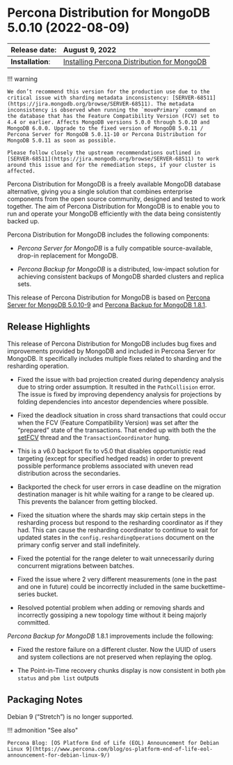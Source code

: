 # Percona Distribution for MongoDB 5.0.10 (2022-08-09)

| Release date:     | August 9, 2022      |
|:------------------|:----------------------|
| **Installation**: | [Installing Percona Distribution for MongoDB](installation.md) |


!!! warning

    We don’t recommend this version for the production use due to the critical issue with sharding metadata inconsistency: [SERVER-68511](https://jira.mongodb.org/browse/SERVER-68511). The metadata inconsistency is observed when running the `movePrimary` command on the database that has the Feature Compatibility Version (FCV) set to 4.4 or earlier. Affects MongoDB versions 5.0.0 through 5.0.10 and MongoDB 6.0.0. Upgrade to the fixed version of MongoDB 5.0.11 / Percona Server for MongoDB 5.0.11-10 or Percona Distribution for MongoDB 5.0.11 as soon as possible.

    Please follow closely the upstream recommendations outlined in [SERVER-68511](https://jira.mongodb.org/browse/SERVER-68511) to work around this issue and for the remediation steps, if your cluster is affected.

Percona Distribution for MongoDB is a freely available MongoDB database alternative, giving you a single solution that combines enterprise components from the open source community, designed and tested to work together. The aim of Percona Distribution for MongoDB is to enable you to run and operate your
MongoDB efficiently with the data being consistently backed up.

Percona Distribution for MongoDB includes the following components:

* *Percona Server for MongoDB* is a fully compatible source-available, drop-in replacement
for MongoDB.

* *Percona Backup for MongoDB* is a distributed, low-impact solution for achieving
consistent backups of MongoDB sharded clusters and replica sets.

This release of Percona Distribution for MongoDB is based on [Percona Server for MongoDB 5.0.10-9](https://www.percona.com/doc/percona-server-for-mongodb/5.0/release_notes/5.0.10-9.html) and [Percona Backup for MongoDB 1.8.1](https://www.percona.com/doc/percona-backup-mongodb/release-notes/1.8.1.html).

## Release Highlights

This release of Percona Distribution for MongoDB includes bug fixes and improvements provided by MongoDB and included in Percona Server for MongoDB. It specifically includes multiple fixes related to sharding and the resharding operation.

* Fixed the issue with bad projection created during dependency analysis due to string order assumption. It resulted in the `PathCollision` error. The issue is fixed by improving dependency analysis for projections by folding dependencies into ancestor dependencies where possible.

* Fixed the deadlock situation in cross shard transactions that could occur when the FCV (Feature Compatibility Version) was set after the “prepared” state of the transactions. That ended up with both the the [setFCV](https://www.mongodb.com/docs/manual/reference/command/setFeatureCompatibilityVersion/) thread and the `TransactionCoordinator` hung.

* This is a v6.0 backport fix to v5.0 that disables opportunistic read targeting (except for specified hedged reads) in order to prevent possible performance problems associated with uneven read distribution across the secondaries.

* Backported the check for user errors in case deadline on the migration destination manager is hit while waiting for a range to be cleared up. This prevents the balancer from getting blocked.

* Fixed the situation where the shards may skip certain steps in the resharding process but respond to the resharding coordinator as if they had. This can cause the resharding coordinator to continue to wait for updated states in the `config.reshardingOperations` document on the primary config server and stall indefinitely.

* Fixed the potential for the range deleter to wait unnecessarily during concurrent migrations between batches.

* Fixed the issue where 2 very different measurements (one in the past and one in future) could be incorrectly included in the same buckettime-series bucket.

* Resolved potential problem when adding or removing shards and incorrectly gossiping a new topology time without it being majorly committed.

*Percona Backup for MongoDB* 1.8.1 improvements include the following:

* Fixed the restore failure on a different cluster. Now the UUID of users and system collections are not preserved when replaying the oplog.

* The Point-in-Time recovery chunks display is now consistent in both `pbm status` and `pbm list` outputs

## Packaging Notes

Debian 9 (“Stretch”) is no longer supported.

!!! admonition "See also"

    Percona Blog: [OS Platform End of Life (EOL) Announcement for Debian Linux 9](https://www.percona.com/blog/os-platform-end-of-life-eol-announcement-for-debian-linux-9/)